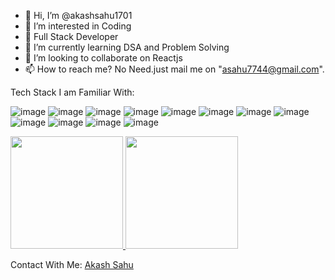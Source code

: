 - 👋 Hi, I’m @akashsahu1701
- 👀 I’m interested in Coding 
- 👀 Full Stack Developer 
- 🌱 I’m currently learning DSA and Problem Solving
- 💞️ I’m looking to collaborate on Reactjs
- 📫 How to reach me? No Need.just mail me on "asahu7744@gmail.com". 

Tech Stack I am Familiar With:

![image](https://user-images.githubusercontent.com/70338759/118669717-9d6d2f80-b813-11eb-93e2-67d2a9655d0c.png)
![image](https://user-images.githubusercontent.com/70338759/118669785-abbb4b80-b813-11eb-922d-af0d7bfb3315.png)
![image](https://user-images.githubusercontent.com/70338759/118669822-b249c300-b813-11eb-8756-e96951a41e06.png)
![image](https://user-images.githubusercontent.com/70338759/118669847-b83fa400-b813-11eb-8030-b268399e65a9.png)
![image](https://user-images.githubusercontent.com/70338759/118669886-be358500-b813-11eb-9428-84b6189d1cdf.png)
![image](https://user-images.githubusercontent.com/70338759/118669910-c4c3fc80-b813-11eb-9472-b00a16307ae2.png)
![image](https://user-images.githubusercontent.com/70338759/118669938-cbeb0a80-b813-11eb-934a-9edeab7e297c.png)
![image](https://user-images.githubusercontent.com/70338759/118670011-e02f0780-b813-11eb-8753-c09904eb1a4e.png)
![image](https://user-images.githubusercontent.com/70338759/118670040-e624e880-b813-11eb-942f-2c894d2307b0.png)
![image](https://user-images.githubusercontent.com/70338759/118670092-f0df7d80-b813-11eb-8965-6c31493b1aa7.png)
![image](https://user-images.githubusercontent.com/70338759/118670133-f63cc800-b813-11eb-9b65-df571d5459f9.png)
![image](https://user-images.githubusercontent.com/70338759/118670232-0d7bb580-b814-11eb-890d-05c8de603164.png)

<a href="https://github.com/chestn02">
  <img height="180em" src="https://github-readme-stats.vercel.app/api?username=akashsahu1701&theme=buefy&show_icons=true" />
  <img height="180em" src="https://github-readme-stats.vercel.app/api/top-langs/?username=akashsahu1701&theme=buefy&layout=compact" />
</a>


Contact With Me:
 [Akash Sahu](https://github.com/akashsahu1701) 
